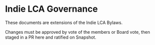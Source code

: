 # Indie LCA Governance

These documents are extensions of the Indie LCA Bylaws.

Changes must be approved by vote of the members or Board vote, then staged in a PR here and ratified on Snapshot.
